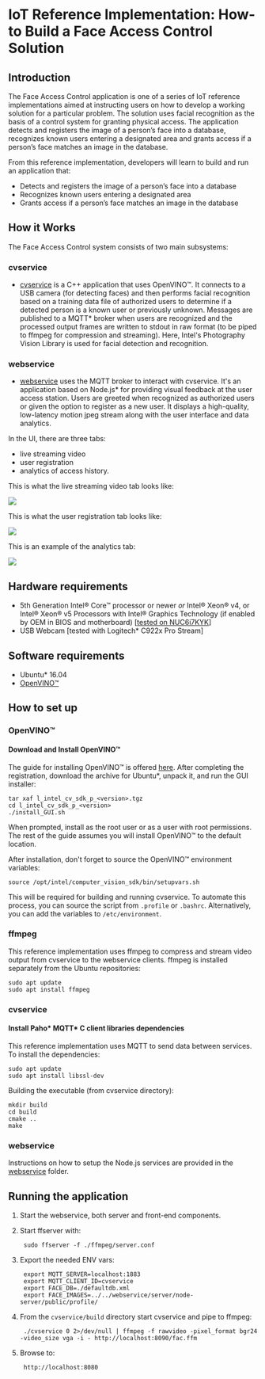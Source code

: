 # IoT Reference Implementation: How-to Build a Face Access Control Solution

## Introduction

The Face Access Control application is one of a series of IoT reference implementations aimed at instructing users on how to
develop a working solution for a particular problem. The solution uses facial recognition as the basis of a control system
for granting physical access. The application detects and registers the image of a person’s face into a database, recognizes
known users entering a designated area and grants access if a person’s face matches an image in the database.

From this reference implementation, developers will learn to build and run an application that:
 * Detects and registers the image of a person’s face into a database
 * Recognizes known users entering a designated area
 * Grants access if a person’s face matches an image in the database

## How it Works

The Face Access Control system consists of two main subsystems:

### cvservice
 * [cvservice](./cvservice) is a C++ application that uses OpenVINO™. It connects to a
   USB camera (for detecting faces) and then performs facial recognition based on a training data file of authorized users to
   determine if a detected person is a known user or previously unknown. Messages are published to a MQTT\* broker when users
   are recognized and the processed output frames are written to stdout in raw format (to be piped to ffmpeg for compression
   and streaming). Here, Intel's Photography Vision Library is used for facial detection and recognition.

### webservice
 * [webservice](./webservice) uses the MQTT broker to interact with cvservice. It's an application based on Node.js\* for
   providing visual feedback at the user access station. Users are greeted when recognized as authorized users or given the
   option to register as a new user. It displays a high-quality, low-latency motion jpeg stream along with the user interface
   and data analytics.

In the UI, there are three tabs:
 * live streaming video
 * user registration
 * analytics of access history.

This is what the live streaming video tab looks like:

![](./images/face-recognize.png)

This is what the user registration tab looks like:

![](./images/john-doe-directory.jpg)

This is an example of the analytics tab:

![](./images/analytics-screenshot.jpg)

## Hardware requirements

 * 5th Generation Intel® Core™ processor or newer *or* Intel® Xeon® v4, or Intel® Xeon® v5 Processors with Intel® Graphics Technology (if enabled by OEM in BIOS and motherboard)
[[tested on NUC6i7KYK](https://www.intel.com/content/www/us/en/products/boards-kits/nuc/kits/nuc6i7kyk.html)]
 * USB Webcam [tested with Logitech\* C922x Pro Stream]

## Software requirements

 * Ubuntu\* 16.04
 * [OpenVINO™](https://software.intel.com/en-us/computer-vision-sdk)

## How to set up

### OpenVINO™ 

#### Download and Install OpenVINO™

The guide for installing OpenVINO™ is offered [here](https://software.intel.com/en-us/articles/CVSDK-Install-Linux).
After completing the registration, download the archive for Ubuntu\*, unpack it, and run the GUI installer:

    tar xaf l_intel_cv_sdk_p_<version>.tgz
    cd l_intel_cv_sdk_p_<version>
    ./install_GUI.sh

When prompted, install as the root user or as a user with root permissions. The rest of the guide assumes you will install OpenVINO™ to the default location.

After installation, don't forget to source the OpenVINO™ environment variables:

    source /opt/intel/computer_vision_sdk/bin/setupvars.sh

This will be required for building and running cvservice.
To automate this process, you can source the script from `.profile` or `.bashrc`. Alternatively, you can add the variables to
`/etc/environment`.

### ffmpeg

This reference implementation uses ffmpeg to compress and stream video output from cvservice to the webservice clients. ffmpeg
is installed separately from the Ubuntu repositories:

    sudo apt update
    sudo apt install ffmpeg

### cvservice

#### Install Paho\* MQTT\* C client libraries dependencies
This reference implementation uses MQTT to send data between services. To install the dependencies:

    sudo apt update
    sudo apt install libssl-dev

Building the executable (from cvservice directory):

    mkdir build
    cd build
    cmake ..
    make

### webservice

Instructions on how to setup the Node.js services are provided in the [webservice](./webservice) folder.

## Running the application

1. Start the webservice, both server and front-end components.

2. Start ffserver with:

        sudo ffserver -f ./ffmpeg/server.conf

3. Export the needed ENV vars:

        export MQTT_SERVER=localhost:1883
        export MQTT_CLIENT_ID=cvservice
        export FACE_DB=./defaultdb.xml
        export FACE_IMAGES=../../webservice/server/node-server/public/profile/

4. From the `cvservice/build` directory start cvservice and pipe to ffmpeg:

        ./cvservice 0 2>/dev/null | ffmpeg -f rawvideo -pixel_format bgr24 -video_size vga -i - http://localhost:8090/fac.ffm

5. Browse to:

        http://localhost:8080
